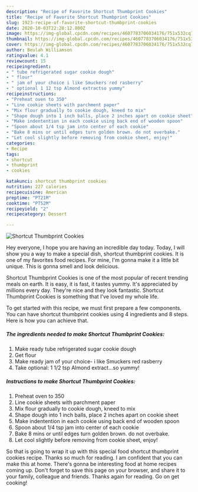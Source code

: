 ```yaml
---
description: "Recipe of Favorite Shortcut Thumbprint Cookies"
title: "Recipe of Favorite Shortcut Thumbprint Cookies"
slug: 1923-recipe-of-favorite-shortcut-thumbprint-cookies
date: 2020-10-03T22:28:12.800Z
image: https://img-global.cpcdn.com/recipes/4607783706034176/751x532cq70/shortcut-thumbprint-cookies-recipe-main-photo.jpg
thumbnail: https://img-global.cpcdn.com/recipes/4607783706034176/751x532cq70/shortcut-thumbprint-cookies-recipe-main-photo.jpg
cover: https://img-global.cpcdn.com/recipes/4607783706034176/751x532cq70/shortcut-thumbprint-cookies-recipe-main-photo.jpg
author: Beulah Williamson
ratingvalue: 4.1
reviewcount: 15
recipeingredient:
- " tube refrigerated sugar cookie dough"
- " flour"
- " jam of your choice i like Smuckers red rasberry"
- " optional 1 12 tsp Almond extractso yummy"
recipeinstructions:
- "Preheat oven to 350"
- "Line cookie sheets with parchment paper"
- "Mix flour gradually to cookie dough, kneed to mix"
- "Shape dough into 1 inch balls, place 2 inches apart on cookie sheet"
- "Make indentention in each cookie using back end of wooden spoon"
- "Spoon about 1/4 tsp jam into center of each cookie"
- "Bake 8 mins or until edges turn golden brown. do not overbake."
- "Let cool slightly before removing from cookie sheet, enjoy!"
categories:
- Recipe
tags:
- shortcut
- thumbprint
- cookies

katakunci: shortcut thumbprint cookies 
nutrition: 227 calories
recipecuisine: American
preptime: "PT21M"
cooktime: "PT52M"
recipeyield: "2"
recipecategory: Dessert

---
```



![Shortcut Thumbprint Cookies](https://img-global.cpcdn.com/recipes/4607783706034176/751x532cq70/shortcut-thumbprint-cookies-recipe-main-photo.jpg)

Hey everyone, I hope you are having an incredible day today. Today, I will show you a way to make a special dish, shortcut thumbprint cookies. It is one of my favorites food recipes. For mine, I'm gonna make it a little bit unique. This is gonna smell and look delicious.



Shortcut Thumbprint Cookies is one of the most popular of recent trending meals on earth. It is easy, it is fast, it tastes yummy. It's appreciated by millions every day. They're nice and they look fantastic. Shortcut Thumbprint Cookies is something that I've loved my whole life.


To get started with this recipe, we must first prepare a few components. You can have shortcut thumbprint cookies using 4 ingredients and 8 steps. Here is how you can achieve that.

<!--inarticleads1-->

##### The ingredients needed to make Shortcut Thumbprint Cookies:

1. Make ready  tube refrigerated sugar cookie dough
1. Get  flour
1. Make ready  jam of your choice- i like Smuckers red rasberry
1. Take  optional: 1 1/2 tsp Almond extract...so yummy!




<!--inarticleads2-->

##### Instructions to make Shortcut Thumbprint Cookies:

1. Preheat oven to 350
1. Line cookie sheets with parchment paper
1. Mix flour gradually to cookie dough, kneed to mix
1. Shape dough into 1 inch balls, place 2 inches apart on cookie sheet
1. Make indentention in each cookie using back end of wooden spoon
1. Spoon about 1/4 tsp jam into center of each cookie
1. Bake 8 mins or until edges turn golden brown. do not overbake.
1. Let cool slightly before removing from cookie sheet, enjoy!




So that is going to wrap it up with this special food shortcut thumbprint cookies recipe. Thanks so much for reading. I am confident that you can make this at home. There's gonna be interesting food at home recipes coming up. Don't forget to save this page on your browser, and share it to your family, colleague and friends. Thanks again for reading. Go on get cooking!
